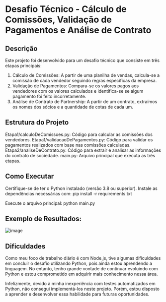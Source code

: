 # Desafio Técnico - Cálculo de Comissões, Validação de Pagamentos e Análise de Contrato

## Descrição
Este projeto foi desenvolvido para um desafio técnico que consiste em três etapas principais:

  1. Cálculo de Comissões: A partir de uma planilha de vendas, calcula-se a comissão de cada vendedor seguindo regras específicas da empresa.
  2. Validação de Pagamentos: Compara-se os valores pagos aos vendedores com os valores calculados e identifica-se se algum pagamento foi feito incorretamente.
  3. Análise de Contrato de Partnership: A partir de um contrato, extraímos os nomes dos sócios e a quantidade de cotas de cada um.

## Estrutura do Projeto
  Etapa1/calculoDeComissoes.py: Código para calcular as comissões dos vendedores.
  Etapa1/validacaoDePagamentos.py: Código para validar os pagamentos realizados com base nas comissões calculadas.
  Etapa2/analiseDeContrato.py: Código para extrair e analisar as informações do contrato de sociedade.
  main.py: Arquivo principal que executa as três etapas.

## Como Executar
  Certifique-se de ter o Python instalado (versão 3.8 ou superior).
  Instale as dependências necessárias com:
  pip install -r requirements.txt

  Execute o arquivo principal:
  python main.py

## Exemplo de Resultados:
![image](https://github.com/user-attachments/assets/18c6e252-0728-4ec1-ab72-c7d955628589)

## Dificuldades
Como meu foco de trabalho diário é com Node.js, tive algumas dificuldades em concluir o desafio utilizando Python, pois ainda estou aprendendo a linguagem. No entanto, tenho grande vontade de continuar evoluindo com Python e estou comprometido em adquirir mais conhecimento nessa área.

Infelizmente, devido à minha inexperiência com testes automatizados em Python, não consegui implementá-los neste projeto. Porém, estou disposto a aprender e desenvolver essa habilidade para futuras oportunidades.
